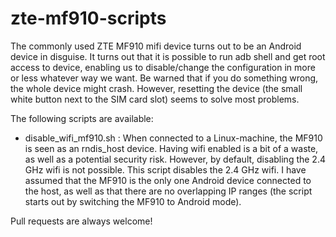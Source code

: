 # zte-mf910-scripts

The commonly used ZTE MF910 mifi device turns out to be an Android device in
disguise. It turns out that it is possible to run adb shell and get root access
to device, enabling us to disable/change the configuration in more or less
whatever way we want. Be warned that if you do something wrong, the whole
device might crash. However, resetting the device (the small white button next
to the SIM card slot) seems to solve most problems.

The following scripts are available:

* disable\_wifi\_mf910.sh : When connected to a Linux-machine, the MF910 is seen
  as an rndis\_host device. Having wifi enabled is a bit of a waste, as well as
  a potential security risk. However, by default, disabling the 2.4 GHz wifi is
  not possible. This script disables the 2.4 GHz wifi. I have assumed that the
  MF910 is the only one Android device connected to the host, as well as that
  there are no overlapping IP ranges (the script starts out by switching the
  MF910 to Android mode). 

Pull requests are always welcome!
